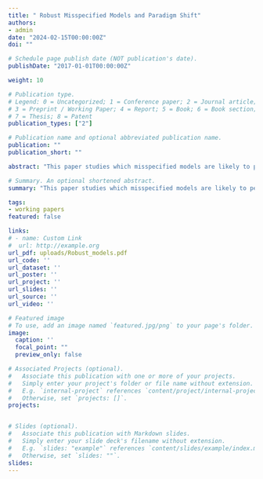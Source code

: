 ```yaml
---
title: " Robust Misspecified Models and Paradigm Shift"
authors:
- admin
date: "2024-02-15T00:00:00Z"
doi: ""

# Schedule page publish date (NOT publication's date).
publishDate: "2017-01-01T00:00:00Z"

weight: 10 

# Publication type.
# Legend: 0 = Uncategorized; 1 = Conference paper; 2 = Journal article;
# 3 = Preprint / Working Paper; 4 = Report; 5 = Book; 6 = Book section;
# 7 = Thesis; 8 = Patent
publication_types: ["2"]

# Publication name and optional abbreviated publication name.
publication: ""
publication_short: ""

abstract: "This paper studies which misspecified models are likely to persist when decision-makers compare them with competing models. The main result provides a characterization of such models based on two features that are straightforward to derive from the primitives: the model's asymptotic accuracy in predicting the equilibrium pattern of observed outcomes and the tightness of the prior around such equilibria. Misspecified models can be robust, persisting against a wide range of competing models---including the correct model---despite individuals observing an infinite amount of data. Moreover, simple misspecified models equipped with entrenched priors can be more robust than complex correctly specified models."

# Summary. An optional shortened abstract.
summary: "This paper studies which misspecified models are likely to persist when decision-makers compare them with competing models. The main result provides a characterization of such models based on two features that are straightforward to derive from the primitives: the model's asymptotic accuracy in predicting the equilibrium pattern of observed outcomes and the tightness of the prior around such equilibria. Misspecified models can be robust, persisting against a wide range of competing models---including the correct model---despite individuals observing an infinite amount of data. Moreover, simple misspecified models equipped with entrenched priors can be more robust than complex correctly specified models."

tags:
- working papers
featured: false

links:
# - name: Custom Link
#  url: http://example.org
url_pdf: uploads/Robust_models.pdf
url_code: ''
url_dataset: ''
url_poster: ''
url_project: ''
url_slides: ''
url_source: ''
url_video: ''

# Featured image
# To use, add an image named `featured.jpg/png` to your page's folder. 
image:
  caption: ''
  focal_point: ""
  preview_only: false

# Associated Projects (optional).
#   Associate this publication with one or more of your projects.
#   Simply enter your project's folder or file name without extension.
#   E.g. `internal-project` references `content/project/internal-project/index.md`.
#   Otherwise, set `projects: []`.
projects:


# Slides (optional).
#   Associate this publication with Markdown slides.
#   Simply enter your slide deck's filename without extension.
#   E.g. `slides: "example"` references `content/slides/example/index.md`.
#   Otherwise, set `slides: ""`.
slides: 
---
```

